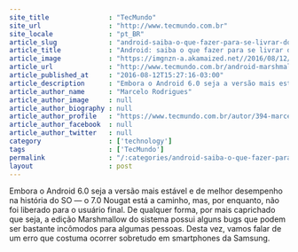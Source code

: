 ```yaml
---
site_title               : "TecMundo"
site_url                 : "http://www.tecmundo.com.br"
site_locale              : "pt_BR"
article_slug             : "android-saiba-o-que-fazer-para-se-livrar-do-erro-de-sobreposicao-de-tela"
article_title            : "Android: saiba o que fazer para se livrar do erro de sobreposição de tela"
article_image            : "https://imgnzn-a.akamaized.net//2016/08/12/12152535670184-t1200x480.jpg"
article_url              : "http://www.tecmundo.com.br/android-marshmallow/108377-android-saiba-fazer-livrar-erro-sobreposicao-tela.htm"
article_published_at     : "2016-08-12T15:27:16-03:00"
article_description      : "Embora o Android 6.0 seja a versão mais estável e de melhor desempenho na história do SO — o 7.0 Nougat está a caminho, mas, por enquanto, não foi liberado para o usuário final. De qualquer forma, por mais caprichado que seja, a edição Marshmallow do sistema possui alguns bugs que podem ser bastante incômodos para algumas pessoas. Desta vez, vamos falar de um erro que costuma ocorrer sobretudo em smartphones da Samsung."
article_author_name      : "Marcelo Rodrigues"
article_author_image     : null
article_author_biography : null
article_author_profile   : "https://www.tecmundo.com.br/autor/394-marcelo-rodrigues/"
article_author_facebook  : null
article_author_twitter   : null
category                 : ['technology']
tags                     : ['TecMundo']
permalink                : "/:categories/android-saiba-o-que-fazer-para-se-livrar-do-erro-de-sobreposicao-de-tela/"
layout                   : post
---
```


Embora o Android 6.0 seja a versão mais estável e de melhor desempenho na história do SO — o 7.0 Nougat está a caminho, mas, por enquanto, não foi liberado para o usuário final. De qualquer forma, por mais caprichado que seja, a edição Marshmallow do sistema possui alguns bugs que podem ser bastante incômodos para algumas pessoas. Desta vez, vamos falar de um erro que costuma ocorrer sobretudo em smartphones da Samsung.
